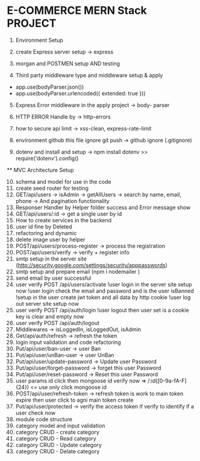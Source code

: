 # E-COMMERCE MERN Stack PROJECT

1. Environment Setup

2. create Express server setup -> express

3. morgan and POSTMEN setup AND testing
4. Third party middleware type and middleware setup & apply

- app.use(bodyParser.json())
- app.use(bodyParser.urlencoded({ extended: true }))

5. Express Error middleware in the apply project -> body- parser

6. HTTP ERROR Handle by -> http-errors

7. how to secure api limit -> xss-clean, express-rate-limit

8. environment github this file ignore git push -> github ignore (.gitignore)

9. dotenv and install and setup -> npm install dotenv >> require('dotenv').config()

\*\* MVC Architecture Setup

10. schema and model for use in the code
11. create seed router for testing
12. GET/api/users -> isAdmin -> getAllUsers -> search by name, email, phone -> And pagination functionality
13. Responser Handler by Helper folder success and Error message show
14. GET/api/users/:id -> get a single user by id
15. How to create services in the backend
16. user id fine by Deleted
17. refactoring and dynamic
18. delete image user by helper
19. POST/api/users/process-register -> process the registration
20. POST/api/users/verify -> verify + register info
21. smtp setup in the server site
    (http://security.google.com/settings/security/apppasswords)
22. smtp setup and prepare email (npm i nodemailer )
23. send email by user successful
24. user verify POST /api/users/activate
    !user login in the server site setup now
    !user login check the email and password and is the user isBanned
    !setup in the user create jwt token and all data by http cookie
    !user log out server site setup now
25. user verify POST /api/auth/login
    !user logout then user set is a cookie key is clear and empty now
26. user verify POST /api/auth/logout
27. Middlewares -> isLoggedIn, isLoggedOut, isAdmin
28. Get/api/auth/refresh -> refresh the token
29. login input validation and code refactoring
30. Put/api/user/ban-user -> user Ban
31. Put/api/user/unBan-user -> user UnBan
32. Put/api/user/update-password -> Update user Password
33. Put/api/user/forget-password -> forget this user Password
34. Put/api/user/reset-password -> Reset this user Password
35. user params id click then mongoose id verify now => /:id([0-9a-fA-F]{24}) <= use only click mongoose id
36. POST/api/user/refresh-token -> refresh token is work to main token expire then user click to agni main token create
37. Put/api/user/protected -> verify the access token if verify to identify if a user check now
38. module code structure
39. category model and input validation
40. category CRUD - create category
41. category CRUD - Read category
42. category CRUD - Update category
43. category CRUD - Delate category
